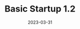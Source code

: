 ---
title: "Basic Startup 1.2"
date: 2023-03-31
description: "this is meta description"
type : "docs"
draft: true
---